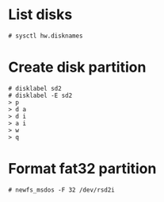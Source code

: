 # List disks
```shell
# sysctl hw.disknames
```

# Create disk partition
```shell
# disklabel sd2
# disklabel -E sd2
> p
> d a
> d i
> a i
> w
> q
```

# Format fat32 partition
```shell
# newfs_msdos -F 32 /dev/rsd2i
```
